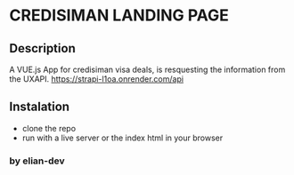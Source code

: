 # CREDISIMAN LANDING PAGE

## Description
A VUE.js App for credisiman visa deals, is resquesting the information from the UXAPI.
https://strapi-l1oa.onrender.com/api

## Instalation
- clone the repo
- run with a live server or the index html in your browser

### by elian-dev